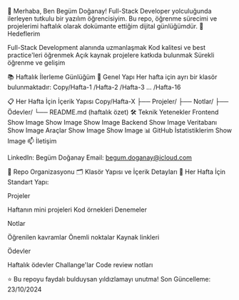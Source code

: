 👋 Merhaba, Ben Begüm Doğanay!
Full-Stack Developer yolculuğunda ilerleyen tutkulu bir yazılım öğrencisiyim. Bu repo, öğrenme sürecimi ve projelerimi haftalık olarak dokümante ettiğim dijital günlüğümdür.
🎯 Hedeflerim

Full-Stack Development alanında uzmanlaşmak
Kod kalitesi ve best practice'leri öğrenmek
Açık kaynak projelere katkıda bulunmak
Sürekli öğrenme ve gelişim

📚 Haftalık İlerleme Günlüğüm
📖 Genel Yapı
Her hafta için ayrı bir klasör bulunmaktadır:
Copy/Hafta-1
/Hafta-2
/Hafta-3
...
/Hafta-16

📋 Her Hafta İçin İçerik Yapısı
Copy/Hafta-X
    ├── Projeler/
    ├── Notlar/
    ├── Ödevler/
    └── README.md (haftalık özet)
🛠 Teknik Yetenekler
Frontend
Show Image
Show Image
Show Image
Backend
Show Image
Veritabanı
Show Image
Araçlar
Show Image
Show Image
📊 GitHub İstatistiklerim
Show Image
📫 İletişim

LinkedIn: Begüm Doğanay
Email: begum.doganay@icloud.com

🌟 Repo Organizasyonu
🗂 Klasör Yapısı ve İçerik Detayları
📌 Her Hafta İçin Standart Yapı:

Projeler

Haftanın mini projeleri
Kod örnekleri
Denemeler


Notlar

Öğrenilen kavramlar
Önemli noktalar
Kaynak linkleri


Ödevler

Haftalık ödevler
Challange'lar
Code review notları




⭐️ Bu repoyu faydalı bulduysan yıldızlamayı unutma!
Son Güncelleme: 23/10/2024

